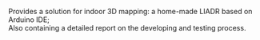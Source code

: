 Provides a solution for indoor 3D mapping: a home-made LIADR based on Arduino IDE; \
Also containing a detailed report on the developing and testing process.
